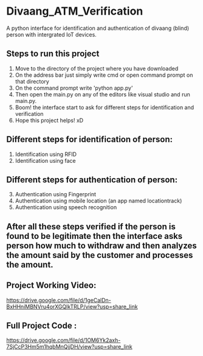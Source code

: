 # Divaang_ATM_Verification

A python interface for identification and authentication of divaang (blind) person with intergrated IoT devices.

## Steps to run this project 
1) Move to the directory of the project where you have downloaded
2) On the address bar just simply write cmd or open command prompt on that directory
3) On the command prompt write 'python app.py'
4) Then open the main.py on any of the editors like visual studio and run main.py.
5) Boom! the interface start to ask for different steps for identification and verification
6) Hope this project helps! xD 

## Different steps for identification of person:
1) Identification using RFID
2) Identification using face

## Different steps for authentication of person:
3) Authentication using Fingerprint
4) Authentication using mobile location (an app named locationtrack)
5) Authentication using speech recognition 


## After all these steps verified if the person is found to be legitimate then the interface asks person how much to withdraw and then analyzes the amount said by the customer and processes the amount.


## Project Working Video: 
https://drive.google.com/file/d/1geCalDn-BxHHniMBNVru4orXGQlkTRLP/view?usp=share_link

## Full Project Code : 
https://drive.google.com/file/d/1OM6Yk2axh-7SjCcP3Hm5m1hqbMnQjjDH/view?usp=share_link




